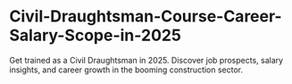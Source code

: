 # Civil-Draughtsman-Course-Career-Salary-Scope-in-2025
Get trained as a Civil Draughtsman in 2025. Discover job prospects, salary insights, and career growth in the booming construction sector.
